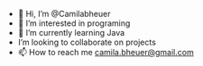 - 👋 Hi, I’m @Camilabheuer
- 👀 I’m interested in programing
- 🌱 I’m currently learning Java
-  I’m looking to collaborate on projects
- 📫 How to reach me camila.bheuer@gmail.com

<!---
Camilabheuer/Camilabheuer is a ✨ special ✨ repository because its `README.md` (this file) appears on your GitHub profile.
You can click the Preview link to take a look at your changes.
--->

